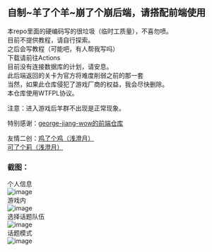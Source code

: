 ## 自制~羊了个羊~崩了个崩后端，请搭配前端使用
本repo里面的硬编码写的很垃圾（临时工质量），不喜勿喷。  
目前不提供教程，请自行探索。  
之后会写教程（可能吧，有人帮我写吗）  
下载请前往Actions  
目前没有连接数据库的计划，请安息。  
此后端返回的关卡为官方将难度削弱之前的那一套  
当然，如果此仓库侵犯了游戏厂商的权益，我会尽快删除。  
本仓库使用WTFPL协议。  

注意：进入游戏后羊群不出现是正常现象。  

特别感谢：[george-jiang-wow的前端仓库](https://github.com/george-jiang-wow/yanglegeyang)

友情二创：[鸡了个鸡（浅澄月）](https://github.com/oldyue/chicken)  
[可了个莉（浅澄月）](https://github.com/oldyue/klee)

### 截图：  
个人信息  
![image](https://user-images.githubusercontent.com/64446140/190565880-ebde7b50-e172-44c8-b4fa-ca4ff154d7e4.png)  
游戏内  
![image](https://user-images.githubusercontent.com/64446140/190565977-7ebbf4fa-ae46-4b7d-895f-4283d8147123.png)  
选择话题队伍  
![image](https://user-images.githubusercontent.com/64446140/190566110-361148b6-05be-47b5-a845-832a9868a1d2.png)  
话题模式  
![image](https://user-images.githubusercontent.com/64446140/190566203-a8d6ae1e-f806-46c6-b387-adbbc27f0f47.png)  
